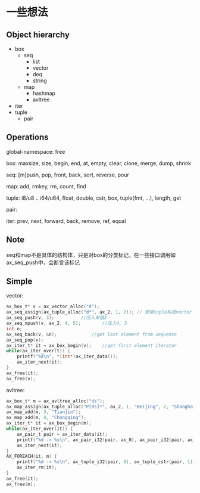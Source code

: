 # 一些想法 #
## Object hierarchy ##

* box
  * seq
    * list
    * vector
    * deq
    * string
  * map
    * hashmap
    * avltree
* iter
* tuple
  * pair


## Operations ##
global-namespace: free

box: maxsize, size, begin, end, at, empty, clear, clone, merge, dump, shrink

seq: [m]push, pop, front, back, sort, reverse, pour

map: add, rmkey, rm, count, find

tuple: i8/u8 .. i64/u64, float, double, cstr, box, tuple(fmt, ...), length, get

pair: 

iter: prev, next, forward, back, remove, ref, equal

## Note ##

seq和map不是具体的结构体，只是对box的分类标记，在一些接口调用如ax\_seq\_push中，会断言该标记


## Simple ##
vector:
```c
ax_box_t* v = ax_vector_alloc("d");
ax_seq_assign(ax_tuple_alloc("d*", ax_2, 1, 2)); // 使用tuple构造vector
ax_seq_push(v, 3); 			//压入单值3
ax_seq_mpush(v, ax_2, 4, 5); 		//压入4, 5
int n;
ax_seq_back(v, &n); 			//get last element from sequence
ax_seq_pop(v);
ax_iter_t* it = ax_box_begin(v); 	//get first element iterator
while(ax_iter_over(t)) {
	printf("%d\n", *(int*)ax_iter_data());
	ax_iter_next(it);
}
ax_free(it);
ax_free(v);
```
avltree:
```c
ax_box_t* m = ax_avltree_alloc("ds");
ax_map_assign(ax_tuple_alloc("P[ds]*", ax_2, 1, "Beijing", 2, "Shanghai"));
ax_map_add(m, 3, "Tianjin");
ax_map_add(m, 4, "Chongqing");
ax_iter_t* it = ax_box_begin(m);
while(ax_iter_over(it)) {
	ax_pair_t pair = ax_iter_data(it);
	printf("%d -> %s\n", ax_pair_i32(pair, ax_0), ax_pair_i32(pair, ax_1));
	ax_iter_next(it);
}
AX_FOREACH(it, m) {
	printf("%d -> %s\n", ax_tuple_i32(pair, 0), ax_tuple_cstr(pair, 1));
	ax_iter_rm(it);
}
ax_free(it);
ax_free(m);

```
